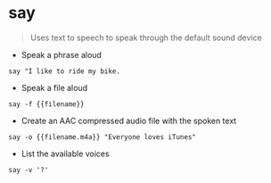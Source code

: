 # say

> Uses text to speech to speak through the default sound device

- Speak a phrase aloud

`say "I like to ride my bike.`

- Speak a file aloud

`say -f {{filename}}`

- Create an AAC compressed audio file with the spoken text

`say -o {{filename.m4a}} "Everyone loves iTunes"`

- List the available voices

`say -v '?'`

